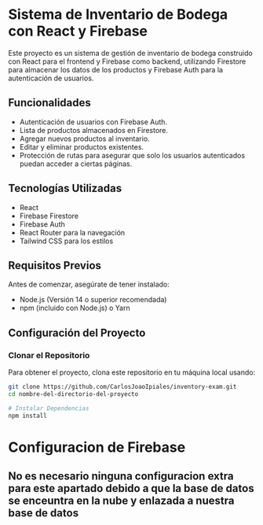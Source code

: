 # Sistema de Inventario de Bodega con React y Firebase

Este proyecto es un sistema de gestión de inventario de bodega construido con React para el frontend y Firebase como backend, utilizando Firestore para almacenar los datos de los productos y Firebase Auth para la autenticación de usuarios.

## Funcionalidades

- Autenticación de usuarios con Firebase Auth.
- Lista de productos almacenados en Firestore.
- Agregar nuevos productos al inventario.
- Editar y eliminar productos existentes.
- Protección de rutas para asegurar que solo los usuarios autenticados puedan acceder a ciertas páginas.

## Tecnologías Utilizadas

- React
- Firebase Firestore
- Firebase Auth
- React Router para la navegación
- Tailwind CSS para los estilos

## Requisitos Previos

Antes de comenzar, asegúrate de tener instalado:

- Node.js (Versión 14 o superior recomendada)
- npm (incluido con Node.js) o Yarn

## Configuración del Proyecto

### Clonar el Repositorio

Para obtener el proyecto, clona este repositorio en tu máquina local usando:

```bash
git clone https://github.com/CarlosJoaoIpiales/inventory-exam.git
cd nombre-del-directorio-del-proyecto

# Instalar Dependencias
npm install
```

# Configuracion de Firebase

## No es necesario ninguna configuracion extra para este apartado debido a que la base de datos se enceuntra en la nube y enlazada a nuestra base de datos
